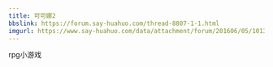 ```yaml
---
title: 可可娜2
bbslink: https://forum.say-huahuo.com/thread-8807-1-1.html
imgurl: https://www.say-huahuo.com/data/attachment/forum/201606/05/101332t11ozl76v1lkpdlj.png
---
```


rpg小游戏<!--more-->
